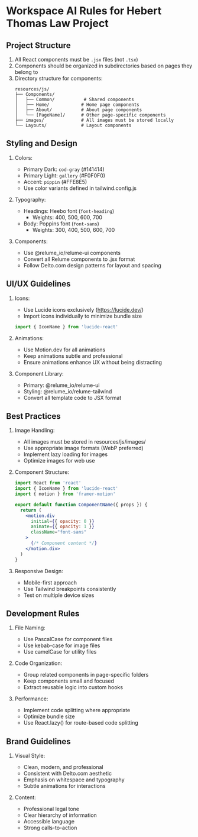 # Workspace AI Rules for Hebert Thomas Law Project

## Project Structure
1. All React components must be `.jsx` files (not `.tsx`)
2. Components should be organized in subdirectories based on pages they belong to
3. Directory structure for components:
   ```
   resources/js/
   ├── Components/
   │   ├── Common/           # Shared components
   │   ├── Home/            # Home page components
   │   ├── About/           # About page components
   │   └── [PageName]/      # Other page-specific components
   ├── images/              # All images must be stored locally
   └── Layouts/             # Layout components
   ```

## Styling and Design
1. Colors:
   - Primary Dark: `cod-gray` (#141414)
   - Primary Light: `gallery` (#F0F0F0)
   - Accent: `pippin` (#FFE8E5)
   - Use color variants defined in tailwind.config.js

2. Typography:
   - Headings: Heebo font (`font-heading`)
     - Weights: 400, 500, 600, 700
   - Body: Poppins font (`font-sans`)
     - Weights: 300, 400, 500, 600, 700

3. Components:
   - Use @relume_io/relume-ui components
   - Convert all Relume components to .jsx format
   - Follow Delto.com design patterns for layout and spacing

## UI/UX Guidelines
1. Icons:
   - Use Lucide icons exclusively (https://lucide.dev/)
   - Import icons individually to minimize bundle size
   ```jsx
   import { IconName } from 'lucide-react'
   ```

2. Animations:
   - Use Motion.dev for all animations
   - Keep animations subtle and professional
   - Ensure animations enhance UX without being distracting

3. Component Library:
   - Primary: @relume_io/relume-ui
   - Styling: @relume_io/relume-tailwind
   - Convert all template code to JSX format

## Best Practices
1. Image Handling:
   - All images must be stored in resources/js/images/
   - Use appropriate image formats (WebP preferred)
   - Implement lazy loading for images
   - Optimize images for web use

2. Component Structure:
   ```jsx
   import React from 'react'
   import { IconName } from 'lucide-react'
   import { motion } from 'framer-motion'
   
   export default function ComponentName({ props }) {
     return (
       <motion.div
         initial={{ opacity: 0 }}
         animate={{ opacity: 1 }}
         className="font-sans"
       >
         {/* Component content */}
       </motion.div>
     )
   }
   ```

3. Responsive Design:
   - Mobile-first approach
   - Use Tailwind breakpoints consistently
   - Test on multiple device sizes

## Development Rules
1. File Naming:
   - Use PascalCase for component files
   - Use kebab-case for image files
   - Use camelCase for utility files

2. Code Organization:
   - Group related components in page-specific folders
   - Keep components small and focused
   - Extract reusable logic into custom hooks

3. Performance:
   - Implement code splitting where appropriate
   - Optimize bundle size
   - Use React.lazy() for route-based code splitting

## Brand Guidelines
1. Visual Style:
   - Clean, modern, and professional
   - Consistent with Delto.com aesthetic
   - Emphasis on whitespace and typography
   - Subtle animations for interactions

2. Content:
   - Professional legal tone
   - Clear hierarchy of information
   - Accessible language
   - Strong calls-to-action

